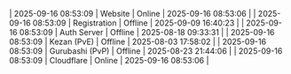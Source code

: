 | 2025-09-16 08:53:09 | Website | Online | 2025-09-16 08:53:06 |
| 2025-09-16 08:53:09 | Registration | Offline | 2025-09-09 16:40:23 |
| 2025-09-16 08:53:09 | Auth Server | Offline | 2025-08-18 09:33:31 |
| 2025-09-16 08:53:09 | Kezan (PvE) | Offline | 2025-08-03 17:58:02 |
| 2025-09-16 08:53:09 | Gurubashi (PvP) | Offline | 2025-08-23 21:44:06 |
| 2025-09-16 08:53:09 | Cloudflare | Online | 2025-09-16 08:53:06 |
